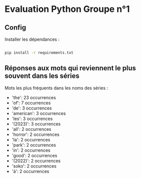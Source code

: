 # Evaluation Python Groupe n°1

## Config

Installer les dépendances :

```bash

pip install -r requirements.txt

```

## Réponses aux mots qui reviennent le plus souvent dans les séries

Mots les plus fréquents dans les noms des séries :

- 'the': 23 occurrences
- 'of': 7 occurrences
- 'de': 3 occurrences
- 'american': 3 occurrences
- 'les': 3 occurrences
- '(2023)': 3 occurrences
- 'all': 2 occurrences
- 'horror': 2 occurrences
- 'la': 2 occurrences
- 'park': 2 occurrences
- 'in': 2 occurrences
- 'good': 2 occurrences
- '(2022)': 2 occurrences
- 'soko': 2 occurrences
- 'à': 2 occurrences
